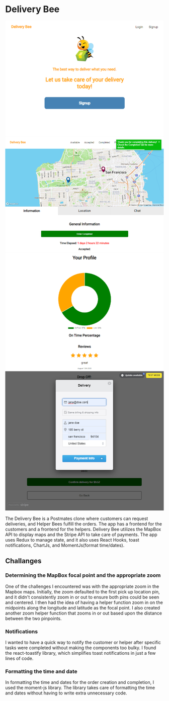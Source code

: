 # Delivery Bee 

![sample image](main.png)
![sample image](order-detail-toast.png)
![sample image](profile.png)
![sample image](stripe.png)


The Delivery Bee is a Postmates clone where customers can request deliveries, and Helper Bees fulfill the orders.
The app has a frontend for the customers and a frontend for the helpers. Delivery Bee utilizes the MapBox API to display maps and the Stripe API to take care of payments. The app uses Redux to manage state, and it also uses React Hooks, toast notifications, ChartJs, and MomentJs(format time/dates).

## Challanges

### Determining the MapBox focal point and the appropriate zoom

One of the challenges I encountered was with the appropriate zoom in the Mapbox maps. Initially, the zoom defaulted to the first pick up location pin, and it didn't consistently zoom in or out to ensure both pins could be seen and centered. I then had the idea of having a helper function zoom in on the midpoints along the longitude and latitude as the focal point. I also created another zoom helper function that zooms in or out based upon the distance between the two pinpoints.

### Notifications

I wanted to have a quick way to notify the customer or helper after specific tasks were completed without making the components too bulky. I found the react-toastify library, which simplifies toast notifications in just a few lines of code.

### Formatting the time and date

In formatting the time and dates for the order creation and completion, I used the moment-js library. The library takes care of formatting the time and dates without having to write extra unnecessary code.
